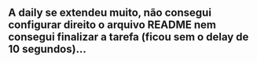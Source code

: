## A daily se extendeu muito, não consegui configurar direito o arquivo README nem consegui finalizar a tarefa (ficou sem o delay de 10 segundos)...